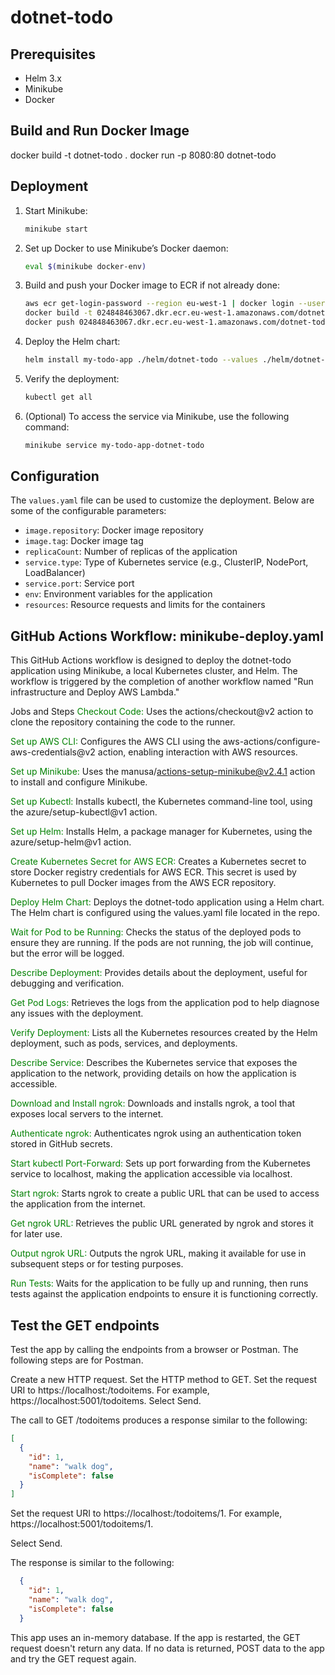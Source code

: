 # dotnet-todo

## Prerequisites
- Helm 3.x
- Minikube
- Docker

## Build and Run Docker Image

docker build -t dotnet-todo .
docker run -p 8080:80 dotnet-todo

## Deployment

1. Start Minikube:

    ```bash
    minikube start
    ```

2. Set up Docker to use Minikube’s Docker daemon:

    ```bash
    eval $(minikube docker-env)
    ```

3. Build and push your Docker image to ECR if not already done:

    ```bash
    aws ecr get-login-password --region eu-west-1 | docker login --username AWS --password-stdin 024848463067.dkr.ecr.eu-west-1.amazonaws.com
    docker build -t 024848463067.dkr.ecr.eu-west-1.amazonaws.com/dotnet-todo:20240805230843 .
    docker push 024848463067.dkr.ecr.eu-west-1.amazonaws.com/dotnet-todo:20240805230843
    ```

4. Deploy the Helm chart:

    ```bash
    helm install my-todo-app ./helm/dotnet-todo --values ./helm/dotnet-todo/values.yaml
    ```

5. Verify the deployment:

    ```bash
    kubectl get all
    ```

6. (Optional) To access the service via Minikube, use the following command:

    ```bash
    minikube service my-todo-app-dotnet-todo
    ```

## Configuration

The `values.yaml` file can be used to customize the deployment. Below are some of the configurable parameters:

- `image.repository`: Docker image repository
- `image.tag`: Docker image tag
- `replicaCount`: Number of replicas of the application
- `service.type`: Type of Kubernetes service (e.g., ClusterIP, NodePort, LoadBalancer)
- `service.port`: Service port
- `env`: Environment variables for the application
- `resources`: Resource requests and limits for the containers

## GitHub Actions Workflow: minikube-deploy.yaml
This GitHub Actions workflow is designed to deploy the dotnet-todo application using Minikube, a local Kubernetes cluster, and Helm.
The workflow is triggered by the completion of another workflow named "Run infrastructure and Deploy AWS Lambda."

Jobs and Steps
<span style="color:green">Checkout Code:</span>
Uses the actions/checkout@v2 action to clone the repository containing the code to the runner.

<span style="color:green">Set up AWS CLI:</span>
Configures the AWS CLI using the aws-actions/configure-aws-credentials@v2 action, enabling interaction with AWS resources.

<span style="color:green">Set up Minikube:</span>
Uses the manusa/actions-setup-minikube@v2.4.1 action to install and configure Minikube.

<span style="color:green">Set up Kubectl:</span>
Installs kubectl, the Kubernetes command-line tool, using the azure/setup-kubectl@v1 action.

<span style="color:green">Set up Helm:</span>
Installs Helm, a package manager for Kubernetes, using the azure/setup-helm@v1 action.

<span style="color:green">Create Kubernetes Secret for AWS ECR:</span>
Creates a Kubernetes secret to store Docker registry credentials for AWS ECR. This secret is used by Kubernetes to pull Docker images from the AWS ECR repository.

<span style="color:green">Deploy Helm Chart:</span>
Deploys the dotnet-todo application using a Helm chart. The Helm chart is configured using the values.yaml file located in the repo.

<span style="color:green">Wait for Pod to be Running:</span>
Checks the status of the deployed pods to ensure they are running. If the pods are not running, the job will continue, but the error will be logged.

<span style="color:green">Describe Deployment:</span>
Provides details about the deployment, useful for debugging and verification.

<span style="color:green">Get Pod Logs:</span>
Retrieves the logs from the application pod to help diagnose any issues with the deployment.

<span style="color:green">Verify Deployment:</span>
Lists all the Kubernetes resources created by the Helm deployment, such as pods, services, and deployments.

<span style="color:green">Describe Service:</span>
Describes the Kubernetes service that exposes the application to the network, providing details on how the application is accessible.

<span style="color:green">Download and Install ngrok:</span>
Downloads and installs ngrok, a tool that exposes local servers to the internet.

<span style="color:green">Authenticate ngrok:</span>
Authenticates ngrok using an authentication token stored in GitHub secrets.

<span style="color:green">Start kubectl Port-Forward:</span>
Sets up port forwarding from the Kubernetes service to localhost, making the application accessible via localhost.

<span style="color:green">Start ngrok:</span>
Starts ngrok to create a public URL that can be used to access the application from the internet.

<span style="color:green">Get ngrok URL:</span>
Retrieves the public URL generated by ngrok and stores it for later use.

<span style="color:green">Output ngrok URL:</span>
Outputs the ngrok URL, making it available for use in subsequent steps or for testing purposes.

<span style="color:green">Run Tests:</span>
Waits for the application to be fully up and running, then runs tests against the application endpoints to ensure it is functioning correctly.


## Test the GET endpoints

Test the app by calling the endpoints from a browser or Postman. The following steps are for Postman.

  Create a new HTTP request.
  Set the HTTP method to GET.
  Set the request URI to https://localhost:<port>/todoitems. For example, https://localhost:5001/todoitems.
  Select Send.

The call to GET /todoitems produces a response similar to the following:

```json
[
  {
    "id": 1,
    "name": "walk dog",
    "isComplete": false
  }
]
```

  Set the request URI to https://localhost:<port>/todoitems/1. For example, https://localhost:5001/todoitems/1.

  Select Send.

  The response is similar to the following:

```json
  {
    "id": 1,
    "name": "walk dog",
    "isComplete": false
  }
```

This app uses an in-memory database. If the app is restarted, the GET request doesn't return any data. If no data is returned, POST data to the app and try the GET request again.
